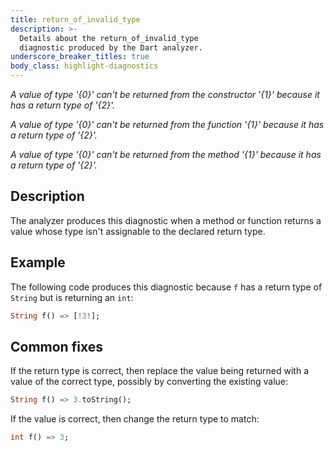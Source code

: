 ```yaml
---
title: return_of_invalid_type
description: >-
  Details about the return_of_invalid_type
  diagnostic produced by the Dart analyzer.
underscore_breaker_titles: true
body_class: highlight-diagnostics
---
```


_A value of type '{0}' can't be returned from the constructor '{1}' because it
has a return type of '{2}'._

_A value of type '{0}' can't be returned from the function '{1}' because it has
a return type of '{2}'._

_A value of type '{0}' can't be returned from the method '{1}' because it has a
return type of '{2}'._

## Description

The analyzer produces this diagnostic when a method or function returns a
value whose type isn't assignable to the declared return type.

## Example

The following code produces this diagnostic because `f` has a return type
of `String` but is returning an `int`:

```dart
String f() => [!3!];
```

## Common fixes

If the return type is correct, then replace the value being returned with a
value of the correct type, possibly by converting the existing value:

```dart
String f() => 3.toString();
```

If the value is correct, then change the return type to match:

```dart
int f() => 3;
```
